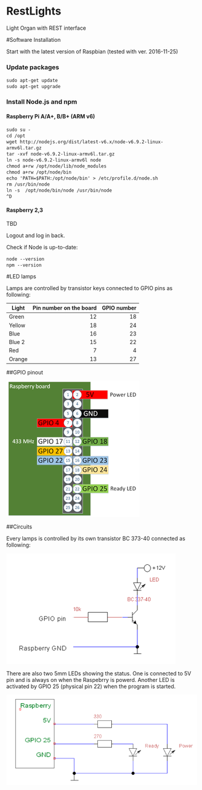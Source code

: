 # RestLights
Light Organ with REST interface

#Software Installation

Start with the latest version of Raspbian (tested with ver. 2016-11-25)

### Update packages

```
sudo apt-get update
sudo apt-get upgrade
```

### Install Node.js and npm

#### Raspberry Pi A/A+, B/B+ (ARM v6)

```
sudo su -
cd /opt
wget http://nodejs.org/dist/latest-v6.x/node-v6.9.2-linux-armv6l.tar.gz
tar -xvf node-v6.9.2-linux-armv6l.tar.gz
ln -s node-v6.9.2-linux-armv6l node
chmod a+rw /opt/node/lib/node_modules
chmod a+rw /opt/node/bin
echo 'PATH=$PATH:/opt/node/bin' > /etc/profile.d/node.sh
rm /usr/bin/node
ln -s  /opt/node/bin/node /usr/bin/node
^D
```

#### Raspberry 2,3
TBD


Logout and log in back.  

Check if Node is up-to-date: 

```
node --version
npm --version
```

#LED lamps

Lamps are controlled by transistor keys connected to GPIO pins as following:


| Light        | Pin number on the board | GPIO number |
| ------------- | -------------:| -----:|
| Green | 12	 | 18 |
| Yellow | 18| 24 |
| Blue | 16 | 23 |
| Blue 2 | 15 | 22 |
| Red | 7 | 4 |
| Orange | 13 | 27 | 
 
##GPIO pinout

<img src="https://github.com/cazacov/RestLights/blob/master/img/pinout.png?raw=true" alt="Raspberry Pi" width="352" height="359"/>


##Circuits

Every lamps is controlled by its own transistor BC 373-40 connected as following:

<img src="https://github.com/cazacov/RestLights/blob/master/img/LED%20transistor.png?raw=true" alt="Lamp connection" />

There are also two 5mm LEDs showing the status. One is connected to 5V pin and is always on when the Raspebrry is powerd. Another LED is activated by GPIO 25 (physical pin 22) when the program is started.

<img src="https://github.com/cazacov/RestLights/blob/master/img/LEDs.png?raw=true" alt="Status LEDs" />
 
  

